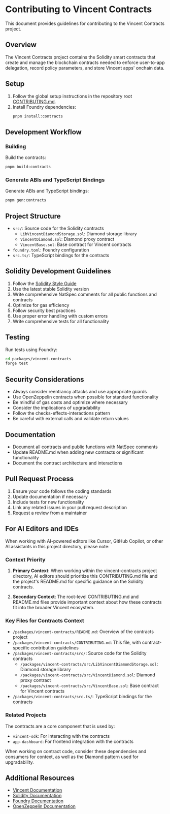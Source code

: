 # Contributing to Vincent Contracts

This document provides guidelines for contributing to the Vincent Contracts project.

## Overview

The Vincent Contracts project contains the Solidity smart contracts that create and manage the blockchain contracts needed to enforce user-to-app delegation, record policy parameters, and store Vincent apps' onchain data.

## Setup

1. Follow the global setup instructions in the repository root [CONTRIBUTING.md](../../CONTRIBUTING.md).
2. Install Foundry dependencies:
   ```bash
   pnpm install:contracts
   ```

## Development Workflow

### Building

Build the contracts:

```bash
pnpm build:contracts
```

### Generate ABIs and TypeScript Bindings

Generate ABIs and TypeScript bindings:

```bash
pnpm gen:contracts
```

## Project Structure

- `src/`: Source code for the Solidity contracts
  - `LibVincentDiamondStorage.sol`: Diamond storage library
  - `VincentDiamond.sol`: Diamond proxy contract
  - `VincentBase.sol`: Base contract for Vincent contracts
- `foundry.toml`: Foundry configuration
- `src.ts/`: TypeScript bindings for the contracts

## Solidity Development Guidelines

1. Follow the [Solidity Style Guide](https://docs.soliditylang.org/en/latest/style-guide.html)
2. Use the latest stable Solidity version
3. Write comprehensive NatSpec comments for all public functions and contracts
4. Optimize for gas efficiency
5. Follow security best practices
6. Use proper error handling with custom errors
7. Write comprehensive tests for all functionality

## Testing

Run tests using Foundry:

```bash
cd packages/vincent-contracts
forge test
```

## Security Considerations

- Always consider reentrancy attacks and use appropriate guards
- Use OpenZeppelin contracts when possible for standard functionality
- Be mindful of gas costs and optimize where necessary
- Consider the implications of upgradability
- Follow the checks-effects-interactions pattern
- Be careful with external calls and validate return values

## Documentation

- Document all contracts and public functions with NatSpec comments
- Update README.md when adding new contracts or significant functionality
- Document the contract architecture and interactions

## Pull Request Process

1. Ensure your code follows the coding standards
2. Update documentation if necessary
3. Include tests for new functionality
4. Link any related issues in your pull request description
5. Request a review from a maintainer

## For AI Editors and IDEs

When working with AI-powered editors like Cursor, GitHub Copilot, or other AI assistants in this project directory, please note:

### Context Priority

1. **Primary Context**: When working within the vincent-contracts project directory, AI editors should prioritize this CONTRIBUTING.md file and the project's README.md for specific guidance on the Solidity contracts.

2. **Secondary Context**: The root-level CONTRIBUTING.md and README.md files provide important context about how these contracts fit into the broader Vincent ecosystem.

### Key Files for Contracts Context

- `/packages/vincent-contracts/README.md`: Overview of the contracts project
- `/packages/vincent-contracts/CONTRIBUTING.md`: This file, with contract-specific contribution guidelines
- `/packages/vincent-contracts/src/`: Source code for the Solidity contracts
  - `/packages/vincent-contracts/src/LibVincentDiamondStorage.sol`: Diamond storage library
  - `/packages/vincent-contracts/src/VincentDiamond.sol`: Diamond proxy contract
  - `/packages/vincent-contracts/src/VincentBase.sol`: Base contract for Vincent contracts
- `/packages/vincent-contracts/src.ts/`: TypeScript bindings for the contracts

### Related Projects

The contracts are a core component that is used by:

- `vincent-sdk`: For interacting with the contracts
- `app-dashboard`: For frontend integration with the contracts

When working on contract code, consider these dependencies and consumers for context, as well as the Diamond pattern used for upgradability.

## Additional Resources

- [Vincent Documentation](https://docs.heyvincent.ai/)
- [Solidity Documentation](https://docs.soliditylang.org/)
- [Foundry Documentation](https://book.getfoundry.sh/)
- [OpenZeppelin Documentation](https://docs.openzeppelin.com/)
